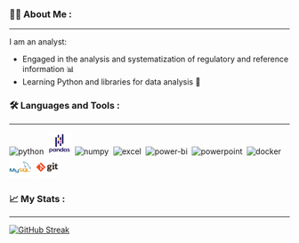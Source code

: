 ### :woman_technologist: About Me :
---

I am an analyst:
 - Engaged in the analysis and systematization of regulatory and reference information :bar_chart:
 - Learning Python and libraries for data analysis :snake:	
 
 
### :hammer_and_wrench: Languages and Tools :
---

  <div>
  <img src="https://img.icons8.com/color/344/python--v1.png" title="python" alt="python" width="40" height="40"/>&nbsp;
  <img src="https://github.com/devicons/devicon/blob/master/icons/pandas/pandas-original-wordmark.svg" title="pandas" alt="pandas" width="40" height="40"/>&nbsp;
  <img src="https://img.icons8.com/color/344/numpy.png" title="numpy" alt="numpy" width="40" height="40"/>&nbsp;
  <img src="https://img.icons8.com/color/344/microsoft-excel-2019--v1.png" title="excel" alt="excel" width="40" height="40"/>&nbsp;
  <img src="https://img.icons8.com/color/344/power-bi.png" title="power-bi" alt="power-bi" width="40" height="40"/>&nbsp;
  <img src="https://img.icons8.com/color/344/ms-powerpoint--v1.png" title="powerpoint" alt="powerpoint" width="40" height="40"/>&nbsp;
  <img src="https://img.icons8.com/color/344/docker.png" title="docker" alt="docker " width="40" height="40"/>&nbsp;
  <img src="https://github.com/devicons/devicon/blob/master/icons/mysql/mysql-original-wordmark.svg" title="MySQL"  alt="MySQL" width="40" height="40"/>&nbsp;
  <img src="https://github.com/devicons/devicon/blob/master/icons/git/git-original-wordmark.svg" title="Git" **alt="Git" width="40" height="40"/>
</div>

### :chart_with_upwards_trend: My Stats :
---
[![GitHub Streak](http://github-readme-streak-stats.herokuapp.com?user=Oljua&theme=%D1%82%D0%B5%D0%BC%D0%BD%D1%8B%D0%B9&hide_border=%D0%BB%D0%BE%D0%B6%D0%BD%D1%8B%D0%B9&date_format=M%20j%5B%2C%20Y%5D&background=FFFFFF&stroke=D9B974&border=FFFFFF&ring=D9B974&fire=D9B974&currStreakNum=D9B974&currStreakLabel=F1DDCC&sideNums=F1DDCC)](https://git.io/streak-stats)
